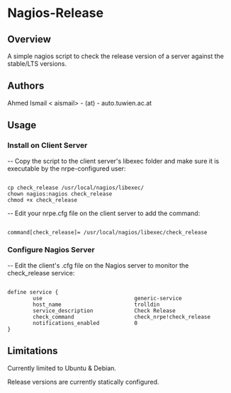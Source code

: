 # Nagios-Release

## Overview
A simple nagios script to check the release version of a server against the stable/LTS versions.

## Authors
Ahmed Ismail < aismail> - (at) - auto.tuwien.ac.at

## Usage
### Install on Client Server
--  Copy the script to the client server's libexec folder and make sure it is executable by the nrpe-configured user:
<pre><code>
cp check_release /usr/local/nagios/libexec/
chown nagios:nagios check_release
chmod +x check_release
</code></pre>

-- Edit your nrpe.cfg file on the client server to add the command:
<pre><code>
command[check_release]= /usr/local/nagios/libexec/check_release
</code></pre>
### Configure Nagios Server
-- Edit the client's .cfg file on the Nagios server to monitor the check_release service:
<pre><code>
define service {
        use                             generic-service
        host_name                       trolldin
        service_description             Check Release
        check_command                   check_nrpe!check_release
        notifications_enabled           0
}
</code></pre>

## Limitations 
Currently limited to Ubuntu & Debian.

Release versions are currently statically configured.

